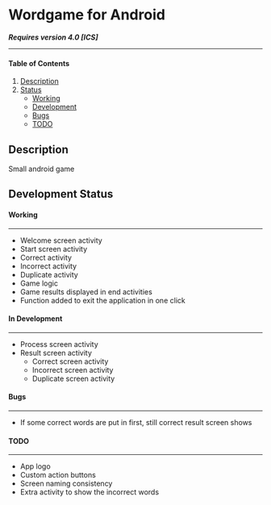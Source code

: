 # Wordgame for Android #
***Requires version 4.0 [ICS]***

----------
#### Table of Contents ####

1. [Description](#description)
2. [Status](#status)
	- [Working](#working)
	- [Development](#development)
	- [Bugs](#bugs)
	- [TODO](#todo)

## Description ##
Small android game

## Development Status ##
#### Working ####
----------
- Welcome screen activity
- Start screen activity
- Correct activity
- Incorrect activity
- Duplicate activity
- Game logic 
- Game results displayed in end activities
- Function added to exit the application in one click

#### In Development ####
----------
- Process screen activity
- Result screen activity
	- Correct screen activity
	- Incorrect screen activity
	- Duplicate screen activity

#### Bugs ####
----------
- If some correct words are put in first, still correct result screen shows

#### TODO ####
----------
- App logo
- Custom action buttons
- Screen naming consistency
- Extra activity to show the incorrect words

